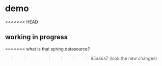 # demo
<<<<<<< HEAD

## working in progress
=======
what is that spring.datasource?
>>>>>>> 95aa6a7 (look the new changes)
